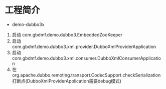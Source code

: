 # 工程简介

- demo-dubbo3x

1. 启动 com.gbdmf.demo.dubbo3.EmbeddedZooKeeper
2. 启动 com.gbdmf.demo.dubbo3.xml.provider.DubboXmlProviderApplication
3. 启动 com.gbdmf.demo.dubbo3.xml.consumer.DubboXmlConsumerApplication
4. 在 org.apache.dubbo.remoting.transport.CodecSupport.checkSerialization 打断点(DubboXmlProviderApplication需要debug模式)

